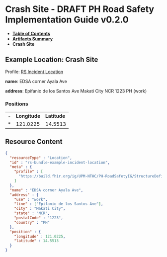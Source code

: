 # Crash Site - DRAFT PH Road Safety Implementation Guide v0.2.0

* [**Table of Contents**](toc.md)
* [**Artifacts Summary**](artifacts.md)
* **Crash Site**

## Example Location: Crash Site

Profile: [RS Incident Location](StructureDefinition-rs-incident-location-incident.md)

**name**: EDSA corner Ayala Ave

**address**: Epifanio de los Santos Ave Makati City NCR 1223 PH (work)

### Positions

| | | |
| :--- | :--- | :--- |
| - | **Longitude** | **Latitude** |
| * | 121.0225 | 14.5513 |



## Resource Content

```json
{
  "resourceType" : "Location",
  "id" : "rs-bundle-example-incident-location",
  "meta" : {
    "profile" : [
      "https://build.fhir.org/ig/UPM-NTHC/PH-RoadSafetyIG/StructureDefinition/rs-incident-location-incident"
    ]
  },
  "name" : "EDSA corner Ayala Ave",
  "address" : {
    "use" : "work",
    "line" : ["Epifanio de los Santos Ave"],
    "city" : "Makati City",
    "state" : "NCR",
    "postalCode" : "1223",
    "country" : "PH"
  },
  "position" : {
    "longitude" : 121.0225,
    "latitude" : 14.5513
  }
}

```
